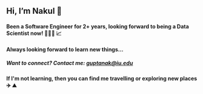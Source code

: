 ## Hi, I’m Nakul 👋

#### Been a Software Engineer for 2+ years, looking forward to being a Data Scientist now! 👨🏻‍💻 📈
#### Always looking forward to learn new things...

##### Want to connect? Contact me: guptanak@iu.edu

#### If I'm not learning, then you can find me travelling or exploring new places ✈️ ⛰️
